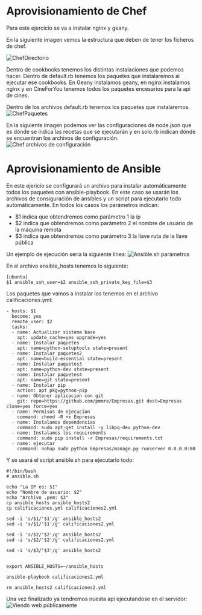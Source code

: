 # Aprovisionamiento de Chef

Para este ejercicio se va a instalar nginx y geany.

En la siguiente imagen vemos la estructura que deben de tener los ficheros de chef.

![ChefDirectorio](http://i393.photobucket.com/albums/pp14/pmmre/CC/Ejercicios%20Tema%202%20CC/Seleccioacuten_038_zps9n7ejpzw.png)

Dentro de cookbooks tenemos los distintas instalaciones que podemos hacer. Dentro de default.rb tenemos los paquetes que instalaremos al ejecutar ese cookbooks. En Geany instalamos geany, en nginx instalamos nginx y en CineForYou tenemos todos los paquetes encesarios para la api de cines.

Dentro de los archivos default.rb tenemos los paquetes que instalaremos.
![ChefPaquetes](http://i393.photobucket.com/albums/pp14/pmmre/CC/Ejercicios%20Tema%202%20CC/Seleccioacuten_039_zpskgdjopcg.png)

En la siguiente imagen podemos ver las configuraciones de node.json que es dónde se indica las recetas que se ejecutarán y en solo.rb indican dónde se encuentran los archivos de configuración.
![Chef archivos de configuración](http://i393.photobucket.com/albums/pp14/pmmre/CC/Ejercicios%20Tema%202%20CC/Seleccioacuten_040_zpsukaaxd3e.png)



# Aprovisionamiento de Ansible
En este ejericio se configurará un archivo para instalar automáticamente todos los paquetes con ansible-playbook. En este caso se usarán los archivos de consiguración de ansibles y un script para ejecutarlo todo automáticamente.
En todos los casos los parámetros indican:
 - $1 indica que obtendremos como parámetro 1 la ip 
 - $2 indica que obtendremos como parámetro 2 el nombre de usuario de la máquina remota 
 - $3 indica que obtendremos como parámetro 3 la llave ruta de la llave pública

Un ejemplo de ejecución sería la siguiente línea:
![Ansible.sh parámetros](http://i393.photobucket.com/albums/pp14/pmmre/CC/Ejercicios%20Tema%202%20CC/Seleccioacuten_045_zpsxf5ylgjj.png) 

En el archivo ansible_hosts tenemos lo siguiente:
```
[ubuntu]
$1 ansible_ssh_user=$2 ansible_ssh_private_key_file=$3

```

Los paquetes que vamos a instalar los tenemos en el archivo calificaciones.yml:
```
- hosts: $1
  become: yes
  remote_user: $2
  tasks:
  - name: Actualizar sistema base
    apt: update_cache=yes upgrade=yes
  - name: Instalar paquetes
    apt: name=python-setuptools state=present
  - name: Instalar paquetes2
    apt: name=build-essential state=present
  - name: Instalar paquetes3
    apt: name=python-dev state=present
  - name: Instalar paquetes4
    apt: name=git state=present
  - name: Instalar pip
    action: apt pkg=python-pip
  - name: Obtener aplicacion con git
    git: repo=https://github.com/pmmre/Empresas.git dest=Empresas clone=yes force=yes
  - name: Permisos de ejecucion
    command: chmod -R +x Empresas
  - name: Instalamos dependencias
    command: sudo apt-get install -y libpq-dev python-dev
  - name: Instalamos los requirements
    command: sudo pip install -r Empresas/requirements.txt
  - name: ejecutar
    command: nohup sudo python Empresas/manage.py runserver 0.0.0.0:80
``` 

Y se usará el script ansible.sh para ejecutarlo todo:
```
#!/bin/bash
# ansible.sh

echo "La IP es: $1"
echo "Nombre de usuario: $2"
echo "Archivo .pem: $3"
cp ansible_hosts ansible_hosts2
cp calificaciones.yml calificaciones2.yml

sed -i 's/$1/'$1'/g' ansible_hosts2
sed -i 's/$1/'$1'/g' calificaciones2.yml

sed -i 's/$2/'$2'/g' ansible_hosts2
sed -i 's/$2/'$2'/g' calificaciones2.yml

sed -i 's/$3/'$3'/g' ansible_hosts2


export ANSIBLE_HOSTS=~/ansible_hosts

ansible-playbook calificaciones2.yml

rm ansible_hosts2 calificaciones2.yml
```

Una vez finalizado ya tendremos nuesta api ejecutandose en el servidor:
![Viendo web públicamente](http://i393.photobucket.com/albums/pp14/pmmre/CC/Ejercicios%20Tema%202%20CC/Seleccioacuten_044_zpsstbdsdto.png)

